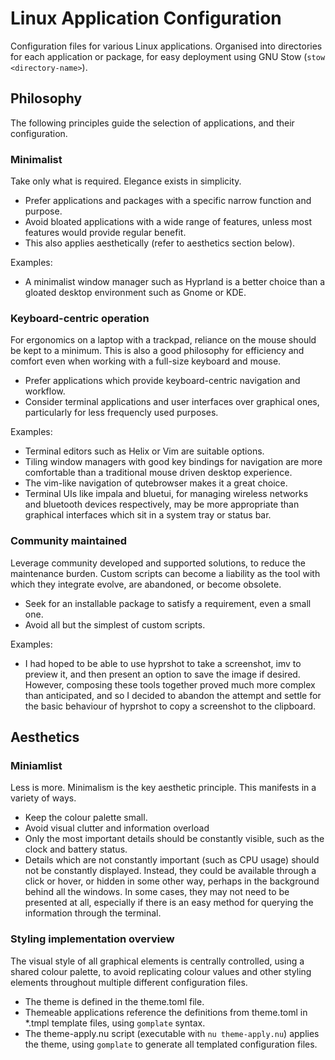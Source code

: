 # Linux Application Configuration

Configuration files for various Linux applications. Organised into directories for each application or package, for easy deployment using GNU Stow (`stow <directory-name>`).

## Philosophy

The following principles guide the selection of applications, and their configuration.

### Minimalist

Take only what is required. Elegance exists in simplicity.

- Prefer applications and packages with a specific narrow function and purpose.
- Avoid bloated applications with a wide range of features, unless most features would provide regular benefit.
- This also applies aesthetically (refer to aesthetics section below).

Examples:
- A minimalist window manager such as Hyprland is a better choice than a gloated desktop environment such as Gnome or KDE.

### Keyboard-centric operation

For ergonomics on a laptop with a trackpad, reliance on the mouse should be kept to a minimum. This is also a good
philosophy for efficiency and comfort even when working with a full-size keyboard and mouse.

- Prefer applications which provide keyboard-centric navigation and workflow.
- Consider terminal applications and user interfaces over graphical ones, particularly for less frequencly used purposes.

Examples:
- Terminal editors such as Helix or Vim are suitable options.
- Tiling window managers with good key bindings for navigation are more comfortable than a traditional mouse driven
  desktop experience.
- The vim-like navigation of qutebrowser makes it a great choice.
- Terminal UIs like impala and bluetui, for managing wireless networks and bluetooth devices respectively, may be more
  appropriate than graphical interfaces which sit in a system tray or status bar.

### Community maintained

Leverage community developed and supported solutions, to reduce the maintenance burden. Custom scripts can become a
liability as the tool with which they integrate evolve, are abandoned, or become obsolete.

- Seek for an installable package to satisfy a requirement, even a small one.
- Avoid all but the simplest of custom scripts.

Examples:
- I had hoped to be able to use hyprshot to take a screenshot, imv to preview it, and then present an option to save
  the image if desired. However, composing these tools together proved much more complex than anticipated, and so I
  decided to abandon the attempt and settle for the basic behaviour of hyprshot to copy a screenshot to the clipboard.

## Aesthetics

### Miniamlist

Less is more. Minimalism is the key aesthetic principle. This manifests in a variety of ways.

- Keep the colour palette small.
- Avoid visual clutter and information overload
- Only the most important details should be constantly visible, such as the clock and battery status.
- Details which are not constantly important (such as CPU usage) should not be constantly displayed. Instead, they
  could be available through a click or hover, or hidden in some other way, perhaps in the background behind all the
  windows. In some cases, they may not need to be presented at all, especially if there is an easy method for querying
  the information through the terminal.

### Styling implementation overview

The visual style of all graphical elements is centrally controlled, using a shared colour palette, to avoid replicating
colour values and other styling elements throughout multiple different configuration files.

- The theme is defined in the theme.toml file.
- Themeable applications reference the definitions from theme.toml in *.tmpl template files, using `gomplate` syntax.
- The theme-apply.nu script (executable with `nu theme-apply.nu`) applies the theme, using `gomplate` to generate all
  templated configuration files.
